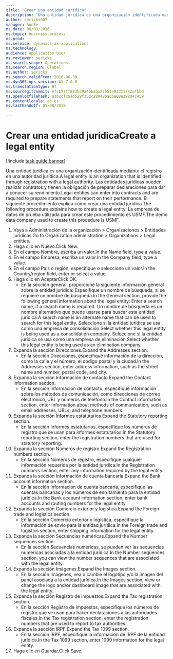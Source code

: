 ```yaml
--- 
title: "Crear una entidad jurídica"
description: "Una entidad jurídica es una organización identificada mediante el registro en una autoridad jurídica."
author: sericks007
manager: AnnBe
ms.date: 06/09/2016
ms.topic: business-process
ms.prod: 
ms.service: dynamics-ax-applications
ms.technology: 
audience: Application User
ms.reviewer: sericks
ms.search.scope: Operations
ms.search.region: Global
ms.author: sericks
ms.search.validFrom: 2016-06-30
ms.dyn365.ops.version: AX 7.0.0
ms.translationtype: HT
ms.sourcegitcommit: efcb77ff883b29a4bbaba27551e02311742afbbd
ms.openlocfilehash: a3bccfcaad529f35dc28048bacbe08e298d4c459
ms.contentlocale: es-es
ms.lasthandoff: 05/08/2018

---
```

# <a name="create-a-legal-entity"></a><span data-ttu-id="181da-103">Crear una entidad jurídica</span><span class="sxs-lookup"><span data-stu-id="181da-103">Create a legal entity</span></span>

[!include [task guide banner](../../includes/task-guide-banner.md)]

<span data-ttu-id="181da-104">Una entidad jurídica es una organización identificada mediante el registro en una autoridad jurídica.</span><span class="sxs-lookup"><span data-stu-id="181da-104">A legal entity is an organization that is identified through registration with a legal authority.</span></span> <span data-ttu-id="181da-105">Las entidades jurídicas pueden realizar contratos y tienen la obligación de preparar declaraciones para dar a conocer su rendimiento.</span><span class="sxs-lookup"><span data-stu-id="181da-105">Legal entities can enter into contracts and are required to prepare statements that report on their performance.</span></span> <span data-ttu-id="181da-106">El siguiente procedimiento explica cómo crear una entidad jurídica.</span><span class="sxs-lookup"><span data-stu-id="181da-106">The following procedure explains how to create a legal entity.</span></span> <span data-ttu-id="181da-107">La empresa de datos de prueba utilizada para crear este procedimiento es USMF.</span><span class="sxs-lookup"><span data-stu-id="181da-107">The demo data company used to create this procedure is USMF.</span></span>

1. <span data-ttu-id="181da-108">Vaya a Administración de la organización > Organizaciones > Entidades jurídicas.</span><span class="sxs-lookup"><span data-stu-id="181da-108">Go to Organization administration > Organizations > Legal entities.</span></span>
2. <span data-ttu-id="181da-109">Haga clic en Nuevo.</span><span class="sxs-lookup"><span data-stu-id="181da-109">Click New.</span></span>
3. <span data-ttu-id="181da-110">En el campo Nombre, escriba un valor.</span><span class="sxs-lookup"><span data-stu-id="181da-110">In the Name field, type a value.</span></span>
4. <span data-ttu-id="181da-111">En el campo Empresa, escriba un valor.</span><span class="sxs-lookup"><span data-stu-id="181da-111">In the Company field, type a value.</span></span>
5. <span data-ttu-id="181da-112">En el campo País o región, especifique o seleccione un valor.</span><span class="sxs-lookup"><span data-stu-id="181da-112">In the Country/region field, enter or select a value.</span></span>
6. <span data-ttu-id="181da-113">Haga clic en Aceptar</span><span class="sxs-lookup"><span data-stu-id="181da-113">Click OK.</span></span>
    * <span data-ttu-id="181da-114">En la sección general, proporcione la siguiente información general sobre la entidad jurídica: Especifique un nombre de búsqueda, si se requiere un nombre de búsqueda.</span><span class="sxs-lookup"><span data-stu-id="181da-114">In the General section, provide the following general information about the legal entity: Enter a search name, if a search name is required.</span></span> <span data-ttu-id="181da-115">Un nombre de búsqueda es un nombre alternativo que puede usarse para buscar esta entidad jurídica.</span><span class="sxs-lookup"><span data-stu-id="181da-115">A search name is an alternate name that can be used to search for this legal entity.</span></span> <span data-ttu-id="181da-116">Seleccione si la entidad jurídica se usa como una empresa de consolidación.</span><span class="sxs-lookup"><span data-stu-id="181da-116">Select whether this legal entity is being used as a consolidation company.</span></span> <span data-ttu-id="181da-117">Seleccione si la entidad jurídica se usa como una empresa de eliminación.</span><span class="sxs-lookup"><span data-stu-id="181da-117">Select whether this legal entity is being used as an elimination company.</span></span>  
7. <span data-ttu-id="181da-118">Expanda la sección Direcciones.</span><span class="sxs-lookup"><span data-stu-id="181da-118">Expand the Addresses section.</span></span>
    * <span data-ttu-id="181da-119">En la sección Direcciones, especifique información de la dirección, como la calle y el número, el código postal y la ciudad.</span><span class="sxs-lookup"><span data-stu-id="181da-119">In the Addresses section, enter address information, such as the street name and number, postal code, and city.</span></span>  
8. <span data-ttu-id="181da-120">Expanda la sección Información de contacto.</span><span class="sxs-lookup"><span data-stu-id="181da-120">Expand the Contact information section.</span></span>
    * <span data-ttu-id="181da-121">En la sección Información de contacto, especifique información sobre los métodos de comunicación, como direcciones de correo electrónico, URL y números de teléfono.</span><span class="sxs-lookup"><span data-stu-id="181da-121">In the Contact information section, enter information about methods of communication, such as email addresses, URLs, and telephone numbers.</span></span>  
9. <span data-ttu-id="181da-122">Expanda la sección Informes estatutarios.</span><span class="sxs-lookup"><span data-stu-id="181da-122">Expand the Statutory reporting section.</span></span>
    * <span data-ttu-id="181da-123">En la sección Informes estatutarios, especifique los números de registro que se usan para informes estatutarios.</span><span class="sxs-lookup"><span data-stu-id="181da-123">In the Statutory reporting section, enter the registration numbers that are used for statutory reporting.</span></span>  
10. <span data-ttu-id="181da-124">Expanda la sección Números de registro.</span><span class="sxs-lookup"><span data-stu-id="181da-124">Expand the Registration numbers section.</span></span>
    * <span data-ttu-id="181da-125">En la sección Números de registro, especifique cualquier información requerida por la entidad jurídica.</span><span class="sxs-lookup"><span data-stu-id="181da-125">In the Registration numbers section, enter any information required by the legal entity.</span></span>  
11. <span data-ttu-id="181da-126">Expanda la sección Información de cuenta bancaria.</span><span class="sxs-lookup"><span data-stu-id="181da-126">Expand the Bank account information section.</span></span>
    * <span data-ttu-id="181da-127">En la sección Información de cuenta bancaria, especifique las cuentas bancarias y los números de enrutamiento para la entidad jurídica.</span><span class="sxs-lookup"><span data-stu-id="181da-127">In the Bank account information section, enter bank accounts and routing numbers for the legal entity.</span></span>  
12. <span data-ttu-id="181da-128">Expanda la sección Comercio exterior y logística.</span><span class="sxs-lookup"><span data-stu-id="181da-128">Expand the Foreign trade and logistics section.</span></span>
    * <span data-ttu-id="181da-129">En la sección Comercio exterior y logística, especifique la información de envío para la entidad jurídica.</span><span class="sxs-lookup"><span data-stu-id="181da-129">In the Foreign trade and logistics section, enter shipping information for the legal entity.</span></span>  
13. <span data-ttu-id="181da-130">Expanda la sección Secuencias numéricas.</span><span class="sxs-lookup"><span data-stu-id="181da-130">Expand the Number sequences section.</span></span>
    * <span data-ttu-id="181da-131">En la sección Secuencias numéricas, se pueden ver las secuencias numéricas asociadas a la entidad jurídica.</span><span class="sxs-lookup"><span data-stu-id="181da-131">In the Number sequences section, you can view the number sequences that are associated with the legal entity.</span></span>  
14. <span data-ttu-id="181da-132">Expanda la sección Imágenes.</span><span class="sxs-lookup"><span data-stu-id="181da-132">Expand the Images section.</span></span>
    * <span data-ttu-id="181da-133">En la sección Imágenes, vea o cambie el logotipo y/o la imagen del panel asociada a la entidad jurídica.</span><span class="sxs-lookup"><span data-stu-id="181da-133">In the Images section, view or change the logo and/or dashboard image that are associated with the legal entity.</span></span>  
15. <span data-ttu-id="181da-134">Expanda la sección Registro de impuestos.</span><span class="sxs-lookup"><span data-stu-id="181da-134">Expand the Tax registration section.</span></span>
    * <span data-ttu-id="181da-135">En la sección Registro de impuestos, especifique los números de registro que se usan para hacer declaraciones a las autoridades fiscales.</span><span class="sxs-lookup"><span data-stu-id="181da-135">In the Tax registration section, enter the registration numbers that are used to report to tax authorities.</span></span>  
16. <span data-ttu-id="181da-136">Expanda la sección IRPF.</span><span class="sxs-lookup"><span data-stu-id="181da-136">Expand the Tax 1099 section.</span></span>
    * <span data-ttu-id="181da-137">En la sección IRPF, especifique la información de IRPF de la entidad jurídica.</span><span class="sxs-lookup"><span data-stu-id="181da-137">In the Tax 1099 section, enter 1099 information for the legal entity.</span></span>  
17. <span data-ttu-id="181da-138">Haga clic en Guardar.</span><span class="sxs-lookup"><span data-stu-id="181da-138">Click Save.</span></span>


